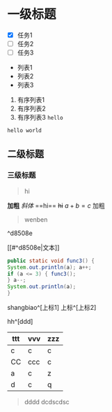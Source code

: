 # 一级标题
- [x] 任务1
- [ ] 任务2
- [ ] 任务3
- 列表1
- 列表2
- 列表3
1. 有序列表1
2. 有序列表2
3. 有序列表3
`hello`
```
hello world
```

## 二级标题

### 三级标题
> hi

**加粗**
*斜体*
==hi==
~~hi~~
$a+b=c$
加粗

>wenben

^d8508e

[[#^d8508e|文本]]


```java
public static void func3() { 
System.out.println(a); a++; 
if (a <= 3) { func3(); 
} a--; 
System.out.println(a); 
}
```


shangbiao^[上标1]
上标^[上标2]

hh^[ddd]




ttt|vvv|zzz
----|---|---
c|c|c
CC|ccc|c
a|c|z
d|c|q


>dddd
>dcdscdsc


